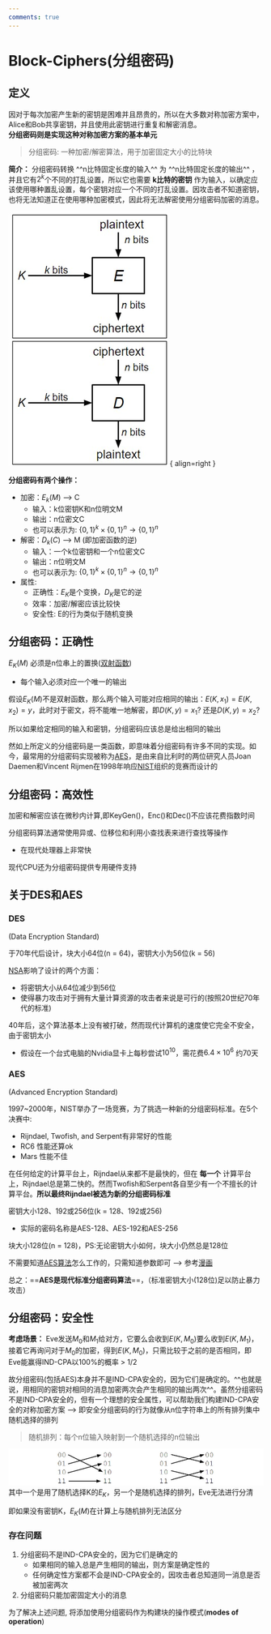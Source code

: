 ```yaml
---
comments: true
---
```


# Block-Ciphers(分组密码)

## 定义

因对于每次加密产生新的密钥是困难并且昂贵的，所以在大多数对称加密方案中，Alice和Bob共享密钥，并且使用此密钥进行重复和解密消息。 <br>
**分组密码则是实现这种对称加密方案的基本单元**

> 分组密码: 一种加密/解密算法，用于加密固定大小的比特块

**简介：** 分组密码转换 ^^n比特固定长度的输入^^ 为 ^^n比特固定长度的输出^^ ，并且它有$2^k$个不同的打乱设置，所以它也需要 **k比特的密钥** 作为输入，以确定应该使用哪种置乱设置，每个密钥对应一个不同的打乱设置。因攻击者不知道密钥，也将无法知道正在使用哪种加密模式，因此将无法解密使用分组密码加密的消息。

![image](./assets/BC-define.jpg){ align=right }

**分组密码有两个操作：**

- 加密：$E_k(M)$ --> C
    * 输入：k位密钥K和n位明文M
    * 输出：n位密文C
    * 也可以表示为: $\{0,1\}^k \times \{0,1\}^n \rightarrow \{0,1\}^n$
- 解密：$D_k(C)$ --> M (即加密函数的逆)
    * 输入：一个k位密钥和一个n位密文C
    * 输出：n位明文M
    * 也可以表示为: $\{0,1\}^k \times \{0,1\}^n \rightarrow \{0,1\}^n$
- 属性: 
    * 正确性：$E_K$是个变换，$D_K$是它的逆
    * 效率：加密/解密应该比较快
    * 安全性: E的行为类似于随机变换

## 分组密码：正确性

$E_K(M)$ 必须是n位串上的置换([双射函数](https://zh.wikipedia.org/wiki/%E5%8F%8C%E5%B0%84))

- 每个输入必须对应一个唯一的输出

假设$E_K(M)$不是双射函数，那么两个输入可能对应相同的输出：$E(K, x_1) = E(K, x_2) = y$，此时对于密文，将不能唯一地解密，即$D(K, y) = x_1?$ 还是$D(K, y) = x_2?$ 

所以如果给定相同的输入和密钥，分组密码应该总是给出相同的输出

然如上所定义的分组密码是一类函数，即意味着分组密码有许多不同的实现。如今，最常用的分组密码实现被称为[AES](https://www.techtarget.com/searchsecurity/definition/Advanced-Encryption-Standard)，是由来自比利时的两位研究人员Joan Daemen和Vincent Rijmen在1998年响应[NIST](https://en.wikipedia.org/wiki/National_Institute_of_Standards_and_Technology)组织的竞赛而设计的

## 分组密码：高效性
加密和解密应该在微秒内计算,即KeyGen()，Enc()和Dec()不应该花费指数时间

分组密码算法通常使用异或、位移位和利用小查找表来进行查找等操作

- 在现代处理器上非常快
  
现代CPU还为分组密码提供专用硬件支持

## 关于DES和AES

### DES 

(Data Encryption Standard)

于70年代后设计，块大小64位(n = 64)，密钥大小为56位(k = 56)

[NSA](https://en.wikipedia.org/wiki/National_Security_Agency)影响了设计的两个方面：

- 将密钥大小从64位减少到56位
- 使得暴力攻击对于拥有大量计算资源的攻击者来说是可行的(按照20世纪70年代的标准)

40年后，这个算法基本上没有被打破，然而现代计算机的速度使它完全不安全，由于密钥太小

- 假设在一个台式电脑的Nvidia显卡上每秒尝试$10^{10}$，需花费$6.4 \times 10^6$ 约70天


### AES 

(Advanced Encryption Standard)

1997~2000年，NIST举办了一场竞赛，为了挑选一种新的分组密码标准。在5个决赛中: 

- Rijndael, Twofish, and Serpent有非常好的性能
- RC6 性能还算ok
- Mars 性能不佳

在任何给定的计算平台上，Rijndael从来都不是最快的，但在 **每一个** 计算平台上，Rijndael总是第二快的。然而Twofish和Serpent各自至少有一个不擅长的计算平台。**所以最终Rijndael被选为新的分组密码标准**

密钥大小128、192或256位(k = 128、192或256)

- 实际的密码名称是AES-128、AES-192和AES-256
  
块大小128位(n = 128)，PS:无论密钥大小如何，块大小仍然总是128位

不需要知道[AES算法](https://docs.google.com/presentation/d/1RMdkoQ5SxvPaK68Ul-ywB05WVsTx-SXneegCzrIsoKM/edit#slide=id.g111e67e433c_0_352)怎么工作的，只需知道参数即可 --> 参考[漫画](https://www.moserware.com/2009/09/stick-figure-guide-to-advanced.html)

总之：==**AES是现代标准分组密码算法**==，（标准密钥大小(128位)足以防止暴力攻击）

## 分组密码：安全性

**考虑场景：** Eve发送$M_0$和$M_1$给对方，它要么会收到$E(K,M_0)$要么收到$E(K, M_1)$，接着它再询问对于$M_0$的加密，得到$E(K, M_0)$，只需比较于之前的是否相同，即Eve能赢得IND-CPA以100%的概率 > $1/2$

故分组密码(包括AES)本身并不是IND-CPA安全的，因为它们是确定的。^^也就是说，用相同的密钥对相同的消息加密两次会产生相同的输出两次^^。虽然分组密码不是IND-CPA安全的，但有一个理想的安全属性，可以帮助我们构建IND-CPA安全的对称加密方案 --> 即安全分组密码的行为就像从n位字符串上的所有排列集中随机选择的排列

> 随机排列：每个n位输入映射到一个随机选择的n位输出

![](./assets/Snipaste_2024-01-04_11-12-01.jpg)
其中一个是用了随机选择K的$E_K$，另一个是随机选择的排列，Eve无法进行分清

即如果没有密钥K，$E_K(M)$在计算上与随机排列无法区分

### 存在问题

1. 分组密码不是IND-CPA安全的，因为它们是确定的
    - 如果相同的输入总是产生相同的输出，则方案是确定性的
    - 任何确定性方案都不会是IND-CPA安全的，因攻击者总知道同一消息是否被加密两次
2. 分组密码只能加密固定大小的消息

为了解决上述问题, 将添加使用分组密码作为构建块的操作模式(**modes of operation**)